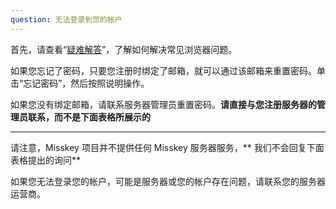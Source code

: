 ```yaml
---
question: 无法登录到您的帐户
---
```


首先，请查看“[疑难解答](/docs/for-users/resources/troubleshooting/)”，了解如何解决常见浏览器问题。

如果您忘记了密码，只要您注册时绑定了邮箱，就可以通过该邮箱来重置密码。单击“忘记密码”，然后按照说明操作。

如果您没有绑定邮箱，请联系服务器管理员重置密码。**请直接与您注册服务器的管理员联系，而不是下面表格所展示的**

---

请注意，Misskey 项目并不提供任何 Misskey 服务器服务，\*\* 我们不会回复下面表格提出的询问\*\*

如果您无法登录您的帐户，可能是服务器或您的帐户存在问题，请联系您的服务器运营商。

